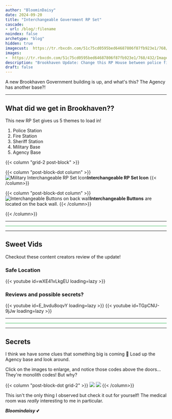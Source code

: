 ```yaml
---
author: "BloominDaisy"
date: 2024-09-20
title: "Interchangeable Government RP Set"
cascade:
- url: /blog/:filename
noindex: false
archetype: "blog"
hidden: true
imagecust:  https://tr.rbxcdn.com/51c75cd0595bed64687806f87fb923e1/768/432/Image/Png
images:
-  https://tr.rbxcdn.com/51c75cd0595bed64687806f87fb923e1/768/432/Image/Png
description: "Brookhaven Update: Change this RP House between police fire or sheriff station, military base, and agency base!"
draft: false
---
```


A new Brookhaven Government building is up, and what's this? The Agency has another base?!

---

## What did we get in Brookhaven??

This new RP Set gives us 5 themes to load in!

1. Police Station
1. Fire Station
1. Sheriff Station
1. Military Base
1. Agency Base


{{< column "grid-2 post-block" >}}

{{< column "post-block-dot column" >}}
![Military Interchangeable RP Set Icon](/images/blog/military_rp_house_icon.png)**Interchangeable RP Set Icon**
{{< /column>}}


{{< column "post-block-dot column" >}}
![Interchangeable Buttons on back wall](/images/blog/military_rp_house_interchangeable_buttons.png)**Interchangeable Buttons** are located on the back wall.
{{< /column>}}

{{< /column>}}

---

<hr style="background-color: #28b44c" size=8 class="post-block">

---

## Sweet Vids

Checkout these content creators review of the update!

### Safe Location

<div class="grid-2 post-vid-dot">
{{< youtube id=wXE41vLkgEU loading=lazy >}}
</div>



### Reviews and possible secrets?

<div class="grid-2 post-vid-dot">
{{< youtube id=E_bvdu8oqvY loading=lazy >}}
{{< youtube id=TGpCNU-9jJw loading=lazy >}}
</div>

---

<hr style="background-color: #28b44c" size=8 class="post-block">

---

## Secrets

I think we have some clues that something big is coming :eyes:
Load up the Agency base and look around.

Click on the images to enlarge, and notice those codes above the doors... They're monolith codes! But why?

{{< column "post-block-dot grid-2" >}}
![](/images/blog/military_rp_house_agency_theme_monolith_code.png)
![](/images/blog/military_rp_house_agency_theme_monolith_code_2.png)
{{< /column>}}

This isn't the only thing I observed but check it out for yourself! The medical room was _really_ interesting to me in particular.

_**Bloomindaisy**_ <span class="nowrap"><span class="emojify">💕</span>